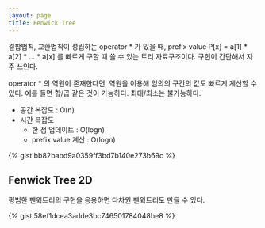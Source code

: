 ```yaml
---
layout: page
title: Fenwick Tree
---
```


결합법칙, 교환법칙이 성립하는 operator * 가 있을 때,
prefix value P[x] = a[1] * a[2] * ... * a[x] 를
빠르게 구할 때 쓸 수 있는 트리 자료구조이다. 구현이 간단해서 자주 쓰인다.

operator * 의 역원이 존재한다면, 역원을 이용해 임의의 구간의 값도 빠르게 계산할 수 있다.
예를 들면 합/곱 같은 것이 가능하다. 최대/최소는 불가능하다.

  * 공간 복잡도 : O(n)
  * 시간 복잡도
    * 한 점 업데이트 : O(logn)
    * prefix value 계산 : O(logn)

{% gist bb82babd9a0359ff3bd7b140e273b69c %}

## Fenwick Tree 2D

평범한 펜윅트리의 구현을 응용하면 다차원 펜윅트리도 만들 수 있다.

{% gist 58ef1dcea3adde3bc746501784048be8  %}
